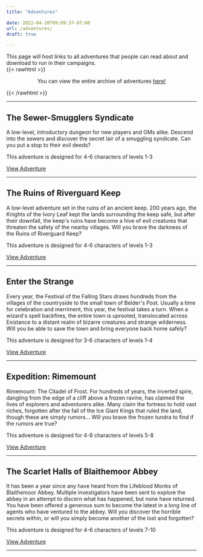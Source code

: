 ```yaml
---
title: "Adventures"

date: 2022-04-20T09:09:37-07:00
url: /adventures/
draft: true

---
```

This page will host links to all adventures that people can read about and download to run in their campaigns. \
{{< rawhtml >}}
<p style="text-align: center;">
  You can view the entire archive of adventures <a class="link" href="/adventures-archive">here!</a>
</p>
{{< /rawhtml >}}

___
## The Sewer-Smugglers Syndicate
A low-level, introductory dungeon for new players and GMs alike. Descend into the sewers and discover the secret lair of a smuggling syndicate. Can you put a stop to their evil deeds?

This adventure is designed for 4-6 characters of levels 1-3

[View Adventure](/adventures-archive/sewer-smugglers-syndicate)
___
## The Ruins of Riverguard Keep
A low-level adventure set in the ruins of an ancient keep. 200 years ago, the Knights of the Ivory Leaf kept the lands surrounding the keep safe, but after their downfall, the keep's ruins have become a hive of evil creatures that threaten the safety of the nearby villages. Will you brave the darkness of the Ruins of Riverguard Keep?

This adventure is designed for 4-6 characters of levels 1-3

[View Adventure](/adventures-archive/ruins-of-riverguard-keep)
___
## Enter the Strange
Every year, the Festival of the Falling Stars draws hundreds from the villages of the countryside to the small town of Belder's Post. Usually a time for celebration and merriment, this year, the festival takes a turn. When a wizard's spell backfires, the entire town is uprooted, translocated across Existance to a distant realm of bizarre creatures and strange wilderness. Will you be able to save the town and bring everyone back home safely?

This adventure is designed for 3-6 characters of levels 1-4

[View Adventure](/adventures-archive/enter-the-strange)
___
## Expedition: Rimemount
Rimemount: The Citadel of Frost. For hundreds of years, the inverted spire, dangling from the edge of a cliff above a frozen ravine, has claimed the lives of explorers and adventurers alike. Many claim the fortress to hold vast riches, forgotten after the fall of the Ice Giant Kings that ruled the land, though these are simply rumors... Will you brave the frozen tundra to find if the rumors are true?

This adventure is designed for 4-8 characters of levels 5-8

[View Adventure](/adventures-archive/expedition-rimemount)
___
## The Scarlet Halls of Blaithemoor Abbey
It has been a year since any have heard from the Lifeblood Monks of Blaithemoor Abbey. Multiple investigators have been sent to explore the abbey in an attempt to discern what has happened, but none have returned. You have been offered a generous sum to become the latest in a long line of agents who have ventured to the abbey. Will you discover the horrible secrets within, or will you simply become another of the lost and forgotten?

This adventure is designed for 4-6 characters of levels 7-10

[View Adventure](/adventures-archive/scarlet-halls)
___
